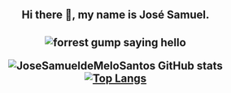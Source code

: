 
<!-- Conteúdo  -->
<div align="center">
  <H2>
    Hi there 👋, my name is José Samuel.
  <H2>

  <img src="https://media0.giphy.com/media/xT9IgG50Fb7Mi0prBC/giphy.gif?cid=ecf05e4731o9qtpimwybqt0tlg8ocy2edxr6l16j9jmnnh6o&ep=v1_gifs_search&rid=giphy.gif&ct=g" alt="forrest gump saying hello">

  <br>
    
  <!-- Status do Github  -->
  ![JoseSamueldeMeloSantos GitHub stats](https://github-readme-stats.vercel.app/api?username=JoseSamueldeMeloSantos&show_icons=true&theme=dark)
  [![Top Langs](https://github-readme-stats.vercel.app/api/top-langs/?username=JoseSamueldeMeloSantos&layout=donut)](https://github.com/anuraghazra/github-readme-stats)
</div>
